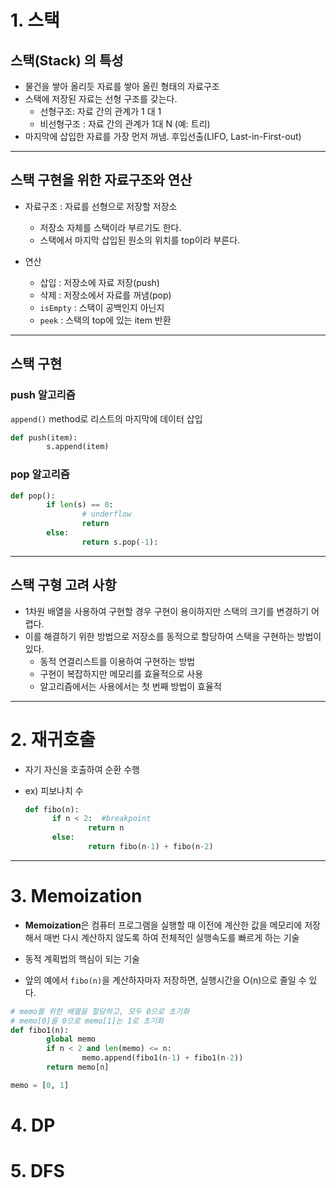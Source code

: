 # 1. 스택

## 스택(Stack) 의 특성

- 물건을 쌓아 올리듯 자료를 쌓아 올린 형태의 자료구조
- 스택에 저장된 자료는 선형 구조를 갖는다.
  - 선형구조: 자료 간의 관계가 1 대 1
  - 비선형구조 : 자료 간의 관계가 1대 N (예: 트리)
- 마지막에 삽입한 자료를 가장 먼저 꺼냄. 후입선출(LIFO, Last-in-First-out)

---

## 스택 구현을 위한 자료구조와 연산

- 자료구조 : 자료를 선형으로 저장할 저장소
  - 저장소 자체를 스택이라 부르기도 한다.
  - 스택에서 마지막 삽입된 원소의 위치를 top이라 부른다.

- 연산
  - 삽입 : 저장소에 자료 저장(push)
  - 삭제 : 저장소에서 자료를 꺼냄(pop)
  - `isEmpty` : 스택이 공백인지 아닌지
  - `peek` : 스택의 top에 있는 item 반환

---

## 스택 구현

### push 알고리즘

`append()` method로 리스트의 마지막에 데이터 삽입

```python
def push(item):
		s.append(item) 
```

### pop 알고리즘

```python
def pop():
		if len(s) == 0:
				# underflow
				return
		else:
				return s.pop(-1):
```

---

## 스택 구형 고려 사항

- 1차원 배열을 사용하여 구현할 경우 구현이 용이하지만 스택의 크기를 변경하기 어렵다.
- 이를 해결하기 위한 방법으로 저장소를 동적으로 할당하여 스택을 구현하는 방법이 있다.
  - 동적 연결리스트를 이용하여 구현하는 방법
  - 구현이 복잡하지만 메모리를 효율적으로 사용
  - 알고리즘에서는 사용에서는 첫 번째 방법이 효율적

---

# 2. 재귀호출

- 자기 자신을 호출하여 순환 수행

- ex) 피보나치 수

  ```python
  def fibo(n):
  		if n < 2:  #breakpoint
  				return n
  		else:
  				return fibo(n-1) + fibo(n-2)
  ```

---

# 3. Memoization

- **Memoization**은 컴퓨터 프로그램을 실행할 때 이전에 계산한 값을 메모리에 저장해서 매번 다시 계산하지 않도록 하여 전체적인 실행속도를 빠르게 하는 기술
- 동적 계획법의 핵심이 되는 기술

- 앞의 예에서 `fibo(n)`을 계산하자마자 저장하면, 실행시간을 O(n)으로 줄일 수 있다.

```python
# memo를 위한 배열을 할당하고, 모두 0으로 초기화
# memo[0]을 0으로 memo[1]는 1로 초기화
def fibo1(n):
		global memo
		if n < 2 and len(memo) <= n:  
				memo.append(fibo1(n-1) + fibo1(n-2))
		return memo[n]

memo = [0, 1]
```

# 4. DP

# 5. DFS